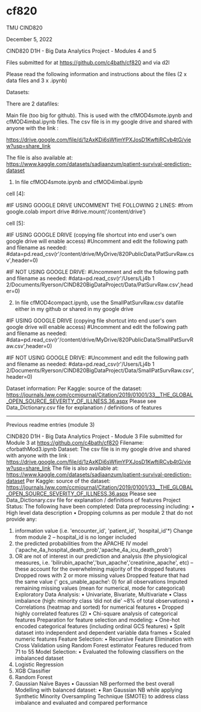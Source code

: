# cf820
TMU CIND820


December 5, 2022

CIND820 D1H - Big Data Analytics Project - Modules 4 and 5

Files submitted for at https://github.com/c4bath/cf820 and via d2l

Please read the following information and instructions about the files (2 x data files and 3 x .ipynb)

Datasets:

There are 2 datafiles:

Main file (too big for github). This is used with the cfMOD4smote.ipynb and cfMOD4imbal.ipynb files.  The csv file is in my google drive and shared with anyone with the link :

https://drive.google.com/file/d/1zAxKDi6sWfjmYPXJosD1KwftiRCvb4tG/view?usp=share_link

The file is also available at: https://www.kaggle.com/datasets/sadiaanzum/patient-survival-prediction-dataset

1.	In file cfMOD4smote.ipynb and cfMOD4imbal.ipynb 

cell [4]:

#IF USING GOOGLE DRIVE UNCOMMENT THE FOLLOWING 2 LINES:
#from google.colab import drive
#drive.mount('/content/drive')

cell [5]:

#IF USING GOOGLE DRIVE (copying file shortcut into end user's own google drive will enable access)
#Uncomment and edit the following path and filename as needed:
#data=pd.read_csv(r'/content/drive/MyDrive/820PublicData/PatSurvRaw.csv',header=0)

#IF NOT USING GOOGLE DRIVE:
#Uncomment and edit the following path and filename as needed:
#data=pd.read_csv(r'/Users/Lj4b 1 2/Documents/Ryerson/CIND820BigDataProject/Data/PatSurvRaw.csv',header=0)

2.	In file cfMOD4compact.ipynb, use the SmallPatSurvRaw.csv datafile either in my github or shared in my google drive

#IF USING GOOGLE DRIVE (copying file shortcut into end user's own google drive will enable access)
#Uncomment and edit the following path and filename as needed:
#data=pd.read_csv(r'/content/drive/MyDrive/820PublicData/SmallPatSurvRaw.csv',header=0)

#IF NOT USING GOOGLE DRIVE:
#Uncomment and edit the following path and filename as needed:
#data=pd.read_csv(r'/Users/Lj4b 1 2/Documents/Ryerson/CIND820BigDataProject/Data/SmallPatSurvRaw.csv',header=0)

Dataset information:
Per Kaggle: source of the dataset: https://journals.lww.com/ccmjournal/Citation/2019/01001/33__THE_GLOBAL_OPEN_SOURCE_SEVERITY_OF_ILLNESS.36.aspx
Please see Data_Dictionary.csv file for explanation / definitions of features

********************************

Previous readme entries (module 3)

CIND820 D1H - Big Data Analytics Project - Module 3
File submitted for Module 3 at https://github.com/c4bath/cf820
Filename: cforbathMod3.ipynb
Dataset:
The csv file is in my google drive and shared with anyone with the link :
https://drive.google.com/file/d/1zAxKDi6sWfjmYPXJosD1KwftiRCvb4tG/view?usp=share_link
The file is also available at: https://www.kaggle.com/datasets/sadiaanzum/patient-survival-prediction-dataset
Per Kaggle: source of the dataset: https://journals.lww.com/ccmjournal/Citation/2019/01001/33__THE_GLOBAL_OPEN_SOURCE_SEVERITY_OF_ILLNESS.36.aspx
Please see Data_Dictionary.csv file for explanation / definitions of features
Project Status:
The following have been completed:
Data preprocessing including:
•	High level data description
•	Dropping columns as per module 2 that do not provide any:
1.	information value (i.e. 'encounter_id', 'patient_id', 'hospital_id'*) Change from module 2 – hospital_id is no longer included
2.	the predicted probabilities from the APACHE IV model ('apache_4a_hospital_death_prob','apache_4a_icu_death_prob')
3.	OR are not of interest in our prediction and analysis (the physiological measures, i.e. 'bilirubin_apache','bun_apache','creatinine_apache', etc) – these account for the overwhelming majority of the dropped features
Dropped rows with 2 or more missing values Dropped feature that had the same value (' gcs_unable_apache’: 0) for all observations Imputed remaining missing values (mean for numerical, mode for categorical)
Exploratory Data Analysis:
•	Univariate, Bivariate, Multivariate
•	Class imbalance (high: minority class ‘did not die’ ~8% of total observations)
•	Correlations (heatmap and sorted) for numerical features
•	Dropped highly correlated features (2)
•	Chi-square analysis of categorical features
Preparation for feature selection and modeling:
•	One-hot encoded categorical features (including ordinal GCS features)
•	Split dataset into independent and dependent variable data frames
•	Scaled numeric features
Feature Selection:
•	Recursive Feature Elimination with Cross Validation using Random Forest estimator Features reduced from 71 to 55
Model Selection:
•	Evaluated the following classifiers on the imbalanced dataset
1.	Logistic Regression
2.	XGB Classifier
3.	Random Forest
4.	Gaussian Naïve Bayes
•	Gaussian NB performed the best overall
Modelling with balanced dataset:
•	Ran Gaussian NB while applying Synthetic Minority Oversampling Technique (SMOTE) to address class imbalance and evaluated and compared performance

